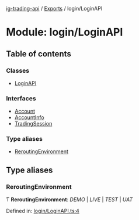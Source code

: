 [ig-trading-api](../README.md) / [Exports](../modules.md) / login/LoginAPI

# Module: login/LoginAPI

## Table of contents

### Classes

- [LoginAPI](../classes/login_loginapi.loginapi.md)

### Interfaces

- [Account](../interfaces/login_loginapi.account.md)
- [AccountInfo](../interfaces/login_loginapi.accountinfo.md)
- [TradingSession](../interfaces/login_loginapi.tradingsession.md)

### Type aliases

- [ReroutingEnvironment](login_loginapi.md#reroutingenvironment)

## Type aliases

### ReroutingEnvironment

Ƭ **ReroutingEnvironment**: _DEMO_ \| _LIVE_ \| _TEST_ \| _UAT_

Defined in: [login/LoginAPI.ts:4](https://github.com/bennycode/ig-trading-api/blob/76cc822/src/login/LoginAPI.ts#L4)
